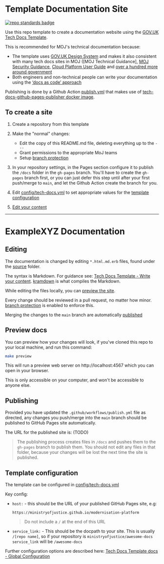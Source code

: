 # Template Documentation Site

[![repo standards badge](https://img.shields.io/badge/dynamic/json?color=blue&style=for-the-badge&logo=github&label=MoJ%20Compliant&query=%24.data%5B%3F%28%40.name%20%3D%3D%20%22template-documentation-site%22%29%5D.status&url=https%3A%2F%2Foperations-engineering-reports.cloud-platform.service.justice.gov.uk%2Fgithub_repositories)](https://operations-engineering-reports.cloud-platform.service.justice.gov.uk/github_repositories#template-documentation-site "Link to report")

Use this repo template to create a documentation website using the [GOV.UK Tech Docs Template](https://github.com/alphagov/tech-docs-template).

This is recommended for MOJ's technical documentation because:

* The template uses [GOV.UK Design System](https://design-system.service.gov.uk/) and makes it also consistent with many tech docs sites in MOJ ([MOJ Technical Guidance], [MOJ Security Guidance](security-guidance.service.justice.gov.uk/), [Cloud Platform User Guide](https://user-guide.cloud-platform.service.justice.gov.uk/) and [over a hundred more around government](https://github.com/alphagov/tech-docs-gem/network/dependents)
* Both engineers and non-technical people can write your documentation using the [‘docs as code’ approach](https://technology.blog.gov.uk/2017/08/25/why-we-use-a-docs-as-code-approach-for-technical-documentation/) 

Publishing is done by a Github Action [publish.yml](.github/workflows/publish.yml) that makes use of [tech-docs-github-pages-publisher docker image](https://github.com/ministryofjustice/tech-docs-github-pages-publisher).

## To create a site

1. Create a repository from this template

2. Make the "normal" changes:

    * Edit the copy of this README.md file, deleting everything up to the `---`
    * Grant permissions to the appropriate MoJ teams
    * Setup [branch protection](https://help.github.com/articles/about-protected-branches/)

3. In your repository settings, in the Pages section configure it to publish the `/docs` folder in the
   `gh-pages` branch. You'll have to create the `gh-pages`
   branch first, or you can just defer this step until after your first push/merge
   to `main`, and let the Github Action create the branch for you.

4. Edit [config/tech-docs.yml](config/tech-docs.yml) to set appropriate values for the [template configuration](#template-configuration)

5. [Edit your content](#editing)

---

# ExampleXYZ Documentation

## Editing

The documentation is changed by editing `*.html.md.erb` files, found under the [source](source) folder.

The syntax is Markdown. For guidance see: [Tech Docs Template - Write your content](https://tdt-documentation.london.cloudapps.digital/write_docs/content/). [kramdown](https://kramdown.gettalong.org/syntax.html) is what compiles the Markdown. 

While editing the files locally, you can [preview the site](#preview-docs).

Every change should be reviewed in a pull request, no matter how
minor. [branch protection](https://help.github.com/articles/about-protected-branches/) is enabled to enforce this.

Merging the changes to the `main` branch are automatically [published](#publishing)

## Preview docs

You can preview how your changes will look, if you've cloned this repo to your local machine, and run this command:

```bash
make preview
```

This will run a preview web server on http://localhost:4567 which you can open in your browser.

This is only accessible on your computer, and won't be accessible
to anyone else.

## Publishing

Provided you have updated the `.github/workflows/publish.yml` file as directed,
any changes you push/merge into the `main` branch should be published
to GitHub Pages site automatically.

The URL for the published site is: (TODO)

> The publishing process creates files in `/docs` and pushes them to the
> `gh-pages` branch to publish them. You should not edit any files in that
> folder, because your changes will be lost the next time the site is
> published.

## Template configuration

The template can be configured in [config/tech-docs.yml](config/tech-docs.yml)

Key config:

* `host:` - this should be the URL of your published GitHub Pages site, e.g:

   ```
   https://ministryofjustice.github.io/modernisation-platform
   ```

   > Do not include a `/` at the end of this URL

* `service_link:` - This should be the docpath to your site. This is usually
  `/[repo name]`, so if your repository is `ministryofjustice/awesome-docs`
  `service_link` will be `/awesome-docs`

Further configuration options are described here: [Tech Docs Template docs - Global Configuration](https://tdt-documentation.london.cloudapps.digital/configure_project/global_configuration/)
